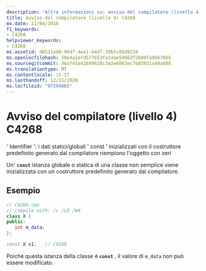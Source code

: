 ```yaml
---
description: 'Altre informazioni su: avviso del compilatore (livello 4) C4268'
title: Avviso del compilatore (livello 4) C4268
ms.date: 11/04/2016
f1_keywords:
- C4268
helpviewer_keywords:
- C4268
ms.assetid: d0511e80-904f-4ee1-b4d7-39b5c0bd8234
ms.openlocfilehash: 50e4a2afd577653fa14ae5d663f2b00fa95670b5
ms.sourcegitcommit: d6af41e42699628c3e2e6063ec7b03931a49a098
ms.translationtype: MT
ms.contentlocale: it-IT
ms.lasthandoff: 12/11/2020
ms.locfileid: "97294665"
---
```

# <a name="compiler-warning-level-4-c4268"></a>Avviso del compilatore (livello 4) C4268

' Identifier ': i dati statici/globali ' const ' inizializzati con il costruttore predefinito generato dal compilatore riempiono l'oggetto con zeri

Un' **`const`** istanza globale o statica di una classe non semplice viene inizializzata con un costruttore predefinito generato dal compilatore.

## <a name="example"></a>Esempio

```cpp
// C4268.cpp
// compile with: /c /LD /W4
class X {
public:
   int m_data;
};

const X x1;   // C4268
```

Poiché questa istanza della classe è **`const`** , il valore di `m_data` non può essere modificato.
